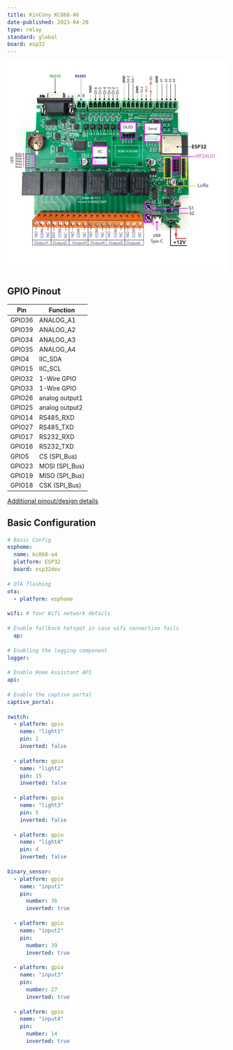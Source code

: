 ```yaml
---
title: KinCony KC868-A6
date-published: 2023-04-20
type: relay
standard: global
board: esp32
---
```


![Product](KC868-A6.jpg "Product Image")

## GPIO Pinout

| Pin    | Function            |
| ------ | ------------------- |
| GPIO36 | ANALOG_A1           |
| GPIO39 | ANALOG_A2           |
| GPIO34 | ANALOG_A3           |
| GPIO35 | ANALOG_A4           |
| GPIO4  | IIC_SDA             |
| GPIO15 | IIC_SCL             |
| GPIO32 | 1-Wire GPIO         |
| GPIO33 | 1-Wire GPIO         |
| GPIO26 | analog  output1     |
| GPIO25 | analog  output2     |
| GPIO14 | RS485_RXD           |
| GPIO27 | RS485_TXD           |
| GPIO17 | RS232_RXD           |
| GPIO16 | RS232_TXD           |
| GPIO5  | CS   (SPI_Bus)      |
| GPIO23 | MOSI (SPI_Bus)      |
| GPIO19 | MISO (SPI_Bus)      |
| GPIO18 | CSK  (SPI_Bus)      |

[Additional pinout/design details](https://www.kincony.com/esp32-6-channel-relay-module-kc868-a6.html)

## Basic Configuration

```yaml
# Basic Config
esphome:
  name: kc868-a4
  platform: ESP32
  board: esp32dev

# OTA flashing
ota:
  - platform: esphome

wifi: # Your Wifi network details
  
# Enable fallback hotspot in case wifi connection fails  
  ap:

# Enabling the logging component
logger:

# Enable Home Assistant API
api:

# Enable the captive portal
captive_portal:

switch:
  - platform: gpio
    name: "light1"
    pin: 2
    inverted: false

  - platform: gpio
    name: "light2"
    pin: 15
    inverted: false

  - platform: gpio
    name: "light3"
    pin: 5
    inverted: false

  - platform: gpio
    name: "light4"
    pin: 4
    inverted: false

binary_sensor:
  - platform: gpio
    name: "input1"
    pin:
      number: 36
      inverted: true

  - platform: gpio
    name: "input2"
    pin:
      number: 39
      inverted: true

  - platform: gpio
    name: "input3"
    pin:
      number: 27
      inverted: true

  - platform: gpio
    name: "input4"
    pin:
      number: 14
      inverted: true
```
